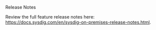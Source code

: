 Release Notes

Review the full feature release notes here: https://docs.sysdig.com/en/sysdig-on-premises-release-notes.html.
